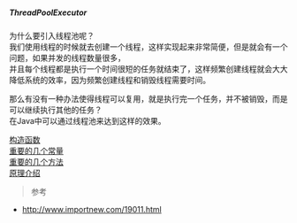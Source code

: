 ##### ThreadPoolExecutor

为什么要引入线程池呢？  
我们使用线程的时候就去创建一个线程，这样实现起来非常简便，但是就会有一个问题，如果并发的线程数量很多，  
并且每个线程都是执行一个时间很短的任务就结束了，这样频繁创建线程就会大大降低系统的效率，因为频繁创建线程和销毁线程需要时间。  

那么有没有一种办法使得线程可以复用，就是执行完一个任务，并不被销毁，而是可以继续执行其他的任务？  
在Java中可以通过线程池来达到这样的效果。  


[构造函数](TPE_Constructor.md)   
[重要的几个常量](TPE_Important_Constant_Fields.md)  
[重要的几个方法](TPE_Important_Method.md)  
[原理介绍](TPE_Principle.md)  


>  参考 


- http://www.importnew.com/19011.html


